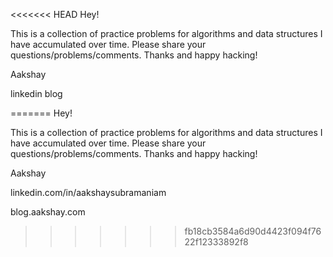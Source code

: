 <<<<<<< HEAD
Hey!

This is a collection of practice problems for algorithms and data structures I have accumulated over time. Please share your questions/problems/comments. Thanks and happy hacking!

Aakshay

linkedin
blog


=======
Hey!

This is a collection of practice problems for algorithms and data structures I have accumulated over time. Please share your questions/problems/comments. Thanks and happy hacking!

Aakshay

linkedin.com/in/aakshaysubramaniam 

blog.aakshay.com 
>>>>>>> fb18cb3584a6d90d4423f094f7622f12333892f8
